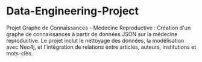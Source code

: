 # Data-Engineering-Project
Projet Graphe de Connaissances - Médecine Reproductive : Création d'un graphe de connaissances à partir de données JSON sur la médecine reproductive. Le projet inclut le nettoyage des données, la modélisation avec Neo4j, et l'intégration de relations entre articles, auteurs, institutions et mots-clés.

